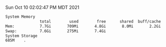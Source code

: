 Sun Oct 10 02:02:47 PM MDT 2021
```bash
System Memory
               total        used        free      shared  buff/cache   available
Mem:           7.7Gi       709Mi       4.8Gi       8.0Mi       2.2Gi       6.7Gi
Swap:          7.6Gi       275Mi       7.4Gi
System Storage
685M	.
```
```bash
